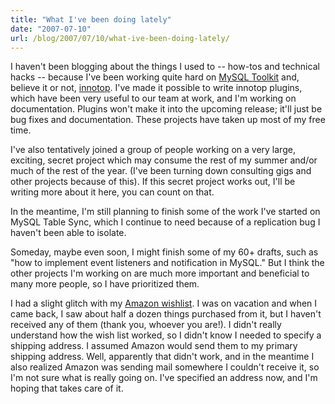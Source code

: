```yaml
---
title: "What I've been doing lately"
date: "2007-07-10"
url: /blog/2007/07/10/what-ive-been-doing-lately/
---
```

I haven't been blogging about the things I used to -- how-tos and technical hacks -- because I've been working quite hard on [MySQL Toolkit][1] and, believe it or not, [innotop][2]. I've made it possible to write innotop plugins, which have been very useful to our team at work, and I'm working on documentation. Plugins won't make it into the upcoming release; it'll just be bug fixes and documentation. These projects have taken up most of my free time.

I've also tentatively joined a group of people working on a very large, exciting, secret project which may consume the rest of my summer and/or much of the rest of the year. (I've been turning down consulting gigs and other projects because of this). If this secret project works out, I'll be writing more about it here, you can count on that.

In the meantime, I'm still planning to finish some of the work I've started on MySQL Table Sync, which I continue to need because of a replication bug I haven't been able to isolate.

Someday, maybe even soon, I might finish some of my 60+ drafts, such as "how to implement event listeners and notification in MySQL." But I think the other projects I'm working on are much more important and beneficial to many more people, so I have prioritized them.

I had a slight glitch with my [Amazon wishlist][3]. I was on vacation and when I came back, I saw about half a dozen things purchased from it, but I haven't received any of them (thank you, whoever you are!). I didn't really understand how the wish list worked, so I didn't know I needed to specify a shipping address. I assumed Amazon would send them to my primary shipping address. Well, apparently that didn't work, and in the meantime I also realized Amazon was sending mail somewhere I couldn't receive it, so I'm not sure what is really going on. I've specified an address now, and I'm hoping that takes care of it.

 [1]: http://code.google.com/p/maatkit/
 [2]: http://code.google.com/p/innotop/projects/innotop/
 [3]: /blog/donate/
